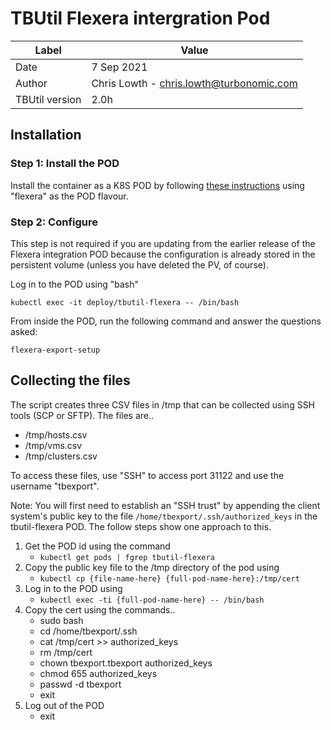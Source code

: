 # TBUtil Flexera intergration Pod

| Label          | Value       |
| -------------- | ----------- |
| Date           | 7 Sep 2021 |
| Author         | Chris Lowth - chris.lowth@turbonomic.com |
| TBUtil version | 2.0h |

## Installation

### Step 1: Install the POD

Install the container as a K8S POD by following [these instructions](INSTALL.md) using "flexera" as the POD flavour.

### Step 2: Configure

This step is not required if you are updating from the earlier release of the Flexera integration POD because the configuration is already stored in the persistent volume (unless you have deleted the PV, of course).

Log in to the POD using "bash"

```shell
kubectl exec -it deploy/tbutil-flexera -- /bin/bash
```

From inside the POD, run the following command and answer the questions asked:

```shell
flexera-export-setup
```

## Collecting the files

The script creates three CSV files in /tmp that can be collected using SSH tools (SCP or SFTP). The files are..
- /tmp/hosts.csv
- /tmp/vms.csv
- /tmp/clusters.csv

To access these files, use "SSH" to access port 31122 and use the username "tbexport".

Note: You will first need to establish an "SSH trust" by appending the client system's public key to the file `/home/tbexport/.ssh/authorized_keys` in the tbutil-flexera POD. The follow steps show one approach to this.

1. Get the POD id using the command
    - `kubectl get pods | fgrep tbutil-flexera`
2. Copy the public key file to the /tmp directory of the pod using
    - `kubectl cp {file-name-here} {full-pod-name-here}:/tmp/cert`
3. Log in to the POD using
    - `kubectl exec -ti {full-pod-name-here} -- /bin/bash`
4. Copy the cert using the commands..
    - sudo bash
    - cd /home/tbexport/.ssh
    - cat /tmp/cert >> authorized_keys
    - rm /tmp/cert
    - chown tbexport.tbexport authorized_keys
    - chmod 655 authorized_keys
    - passwd -d tbexport
    - exit
5. Log out of the POD
    - exit
